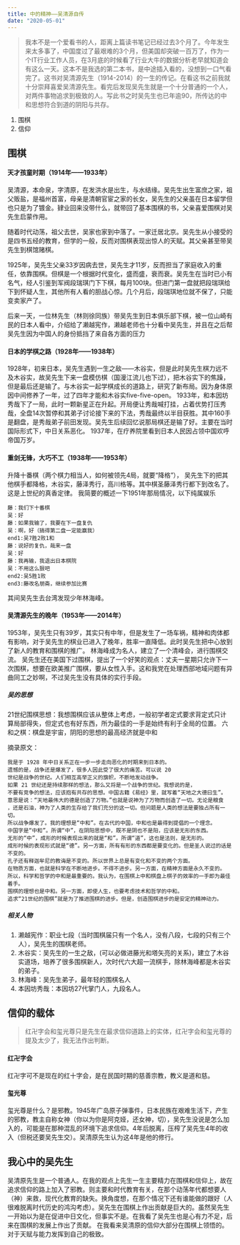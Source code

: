 ```yaml
---
title: 中的精神——吴清源自传
date: "2020-05-01"
---
```


> 我本不是一个爱看书的人，距离上篇读书笔记已经过去3个月了。今年发生来太多事了，中国度过了最艰难的3个月，但美国却突破一百万了，作为一个IT行业工作人员，在3月底的时候看了行业大牛的数据分析老早就知道会有这么一天。这本不是我选的第二本书，是中途插入看的，没想到一口气看完了。这书对吴清源先生（1914-2014）的一生的传记。在看这书之前我就十分崇拜喜爱吴清源先生。看完后发现吴先生就是一个十分普通的一个人，对两件事物追求到极致的人。写此书之时吴先生也已年逾90，所传达的中和思想符合到道的阴阳与共存。

1. 围棋
2. 信仰


## 围棋

#### 天才孩童时期（1914年——1933年）
吴清源，本命泉，字清原，在发洪水是出生，与水结缘。吴先生出生富庶之家，祖父贩盐，是福州首富，母亲是清朝官宦之家的长女，吴先生的父亲虽在日本留学但也只是为了镀金。肄业回来没带什么，就带回了基本围棋的书，父亲喜爱围棋对吴先生启蒙作用。

随着时代动荡，祖父去世，吴家也家到中落了。一家迁居北京。吴先生从小接受的是四书五经的教育，但学的一般，反而对围棋表现出惊人的天赋。其父亲甚至带吴先生到棋馆赌棋。

1925年，吴先生父亲33岁因病去世，吴先生才11岁，反而担当了家庭收入的重任，依靠围棋。但棋是一个根据时代变化，盛而盛，衰而衰。吴先生在当时已小有名气，经人引鉴到军阀段瑞琪门下下棋，每月100块。但进门第一盘就把段瑞琪给下到怀疑人生，其他所有人看的胆战心惊。几个月后，段瑞琪地位就不保了，只能变卖家产了。

后来一天，一位林先生（林则徐同族）带吴先生到日本俱乐部下棋，被一位山崎有民的日本人看中，介绍给了濑越宪作，濑越老师也十分看中吴先生，并且在之后帮吴先生因为中国人的身份抵挡了来自各方面的压力

#### 日本的学棋之路（1928年——1938年）
1928年，初来日本，吴先生遇到一生之敌——木谷实，但是此时吴先生棋力远不及木谷实，故吴先生下来一盘模仿棋（国漫江流儿也下过），把木谷实下的焦躁，但是最后还是输了。与木谷实一起学棋成长的道路上，研究了新布局。因为身体原因中间修养了一年，过了四年才能和木谷实five-five-open。
1933年，和本因坊秀哉下了一局，此时一颗新星正在升起。开局便让秀哉喊打挂，占着优势打压秀哉，全盘14次暂停和其弟子讨论接下来的下法，秀哉最终以半目获胜。其中160手是翻盘，是秀哉弟子前田发现。吴先生后续回忆说那局棋还是输了好。主要在当时国际形式下，中日关系恶化。
1937年，在疗养院里看到日本人民因占领中国欢呼帝国万岁。

#### 重剑无锋，大巧不工（1938年——1953年）
升降十番棋（两个棋力相当人，如何被领先4局，就要“降格”），
吴先生下的把其他棋手都降格，木谷实，藤泽秀行，高川格等。其中棋圣藤泽秀行都下到改名了。这是上世纪的真香定律。
我简要的概述一下1951年那局情况，以下纯属娱乐
```
藤：我们下十番棋
吴：好
藤：如果我输了，我要在下一盘复仇
吴：啊，好（搞得第二盘一定能赢我）
end1:吴7胜2败1和
藤：说好的复仇，哉来一盘
吴：好
藤：我再输，我退出日本棋院
吴：不用这么狠吧
end2:吴5胜1败
end3:藤改名朋斋，继续参加比赛
```
其间吴先生去台湾发现少年林海峰。

#### 吴清源先生的晚年（1953年——2014年）
1953年，吴先生只有39岁，其实只有中年，但是发生了一场车祸，精神和肉体都有影响，对于吴先生的棋业已进入了晚年，胜率一直降低。此时吴先生把中心放到了新人的教育和围棋的推广。
林海峰成为名人，建立了一个清峰会，进行围棋交流。
吴先生还在美国下过围棋，提出了一个好笑的观点：丈夫一星期只允许下一次围棋，想要在欧美推广围棋，要从女性入手。这和我党在处理西部地域问题有异曲同工之妙啊，不过吴先生没有具体的实行手段。

##### 吴的思想
21世纪围棋思想：我想围棋应该从整体上考虑，一般初学者定式要求背定式只计算局部得失，但定式也有好东西，所为最佳的一手是始终有利于全局的位置。
六和之棋：棋盘是宇宙，阴阳的思想的最高经济就是中和

摘录原文：
```
我是于 1928 年中日关系正在一步一步走向恶化的时期来到日本的。
遗憾的是，战争还是爆发了，很多人因此受了很大的痛苦。可以说 20 
世纪是战争的世纪。人们相互高举正义的旗帜，不断地发动战争。
如果 21 世纪还是持续那样的想法，那么又将是一个战争的世纪。我想说的是，
不要有竞争的想法，应该抱有共存的思想。中国古籍《易经》里，就写着“天地之大德曰生”。
意思是说：“天地最伟大的德是创造了万物。”也就是说神为了万物而创造了一切。无论是粮食
，还是石油，神为了人类的生存给了我们充分的这一切。但问题是人类的想法是要独占所有一切。
所以战争爆发了。我的理想是“中和”。在古代的中国，中和也是最得到提倡的一个理念。
中国字是“中和”。所谓“中”，在阴阳思想中，既不是阴也不是阳，应该是无形的东西。
无形的“中”，成形的时候表现出来的就是“和”。所谓“道”，这也是法则，是无形的。
成形时候的表现形式就是“德”。另一方面，所有有形的东西都是要变化的。但是圣人说过的话是不变的。
孔子还有释迦牟尼的教诲是不变的。所以世界上总是有变化和不变的两个方面。
在物质方面，也就是科学在不断地进步。不得不进步。另一方面，在精神方面是永久不变的。
所以，科学和哲学的中和是最重要的。我认为，在围棋上中和棋盘上棋子的效率的一手即为最佳着手。
围棋的理想也是中和。另一方面，即使人生，也要考虑技术和哲学的中和。
追求“21世纪的围棋”就是为了推进围棋的进步。但是，创造围棋进步的是安定的精神动力。
```

##### 相关人物
1. 濑越宪作：职业七段（当时围棋届只有一个名人，没有八段，七段的只有三个人），吴先生的围棋老师。
2. 木谷实：吴先生的一生之敌，(可以必做进藤光和塔矢亮的关系)，建立了木谷实道场，培养了很多围棋新人，次时代六大超一流棋手，除林海峰都是木谷实的弟子。
3. 林海峰：吴先生弟子，最年轻的围棋名人
4. 本因坊秀哉：本因坊27代掌门人，九段名人。

## 信仰的载体

> 红卍字会和玺光尊只是先生在最求信仰道路上的实体，红卍字会和玺光尊的提及太少了，我无法作出判断。

#### 红卍字会
红卍字可不是现在的红十字会，是在民国时期的慈善宗教，教义是道和慈。

#### 玺光尊
玺光尊是什么？是邪教。1945年广岛原子弹事件，日本民族在艰难生活下，产生的邪教，教主自称女神（你以为你是阿克娅，还女神，切），吴先生没说是怎么加入的，可能是在那种混乱的环境下追求信仰。4年后脱离，压榨了吴先生4年的收入（但税还要吴先生交）。吴清原先生认为这4年是他的修行。


## 我心中的吴先生
吴清原先生是一个普通人。在我的观点上先生一生主要精力在围棋和信仰上，故在追求信仰的路上加入了邪教。则主要和时代教育有关，在那个动荡年代都想要人（神）来救，现代化教育的缺失。换角度想，在那个情况下还有谁能做的跟好（人很难脱离时代历史的鸿沟考虑）。吴先生在围棋上作出贡献是巨大的。虽然吴先生一开始以为是在促进中日文化，但事实不是。在我看了吴先生也是心有力不足，后来在围棋的发展上作出了贡献。
在我看来吴清原的信仰大部分在围棋上领悟的。对于天赋与能力发挥到自己的极致。